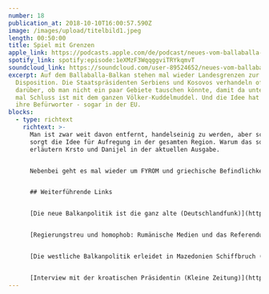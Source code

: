 ```yaml
---
number: 18
publication_at: 2018-10-10T16:00:57.590Z
image: /images/upload/titelbild1.jpeg
length: 00:50:00
title: Spiel mit Grenzen
apple_link: https://podcasts.apple.com/de/podcast/neues-vom-ballaballa-balkan-episode-18-spiel-mit-grenzen/id1170436903?i=1000421163258
spotify_link: spotify:episode:1eXMzF3WqqggviTRYkqmvT
soundcloud_link: https://soundcloud.com/user-89524652/neues-vom-ballaballa-balkan-episode-18-spiel-mit-grenzen
excerpt: Auf dem Ballaballa-Balkan stehen mal wieder Landesgrenzen zur
  Disposition. Die Staatspräsidenten Serbiens und Kosovos verhandeln offen
  darüber, ob man nicht ein paar Gebiete tauschen könnte, damit da unten endlich
  mal Schluss ist mit dem ganzen Völker-Kuddelmuddel. Und die Idee hat durchaus
  ihre Befürworter - sogar in der EU.
blocks:
  - type: richtext
    richtext: >-
      Man ist zwar weit davon entfernt, handelseinig zu werden, aber schon jetzt
      sorgt die Idee für Aufregung in der gesamten Region. Warum das so ist, das
      erläutern Krsto und Danijel in der aktuellen Ausgabe.


      Nebenbei geht es mal wieder um FYROM und griechische Befindlichkeiten, die Milchindustrie im sozialistischen Jugoslawien und die Frage, ob der Montenegriner an sich wirklich so faul ist, wie allgemein behauptet.


      ## Weiterführende Links


      [Die neue Balkanpolitik ist die ganz alte (Deutschlandfunk)](https://www.deutschlandfunk.de/die-neue-balkanpolitik-ist-die-ganz-alte-serbien-und-das.724.de.html?dram:article_id=428749)


      [Regierungstreu und homophob: Rumänische Medien und das Referendum (Übermedien)](https://uebermedien.de/32089/regierungstreu-homophob-rumaenische-medien-und-das-referendum/)


      [Die westliche Balkanpolitik erleidet in Mazedonien Schiffbruch (NZZ)](https://www.nzz.ch/meinung/die-westliche-balkanpolitik-erleidet-in-mazedonien-schiffbruch-ld.1424829)


      [Interview mit der kroatischen Präsidentin (Kleine Zeitung)](https://www.kleinezeitung.at/politik/aussenpolitik/5494241/Fluechtlingskrise_GrabarKitarovic_Europa-war-zu-entspannt-und-zu-naiv)
---
```

